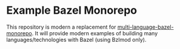 # Example Bazel Monorepo

This repository is modern a replacement for [multi-language-bazel-monorepo](https://github.com/kriscfoster/multi-language-bazel-monorepo). It will provide modern examples of building many languages/technologies with Bazel (using Bzlmod only).
